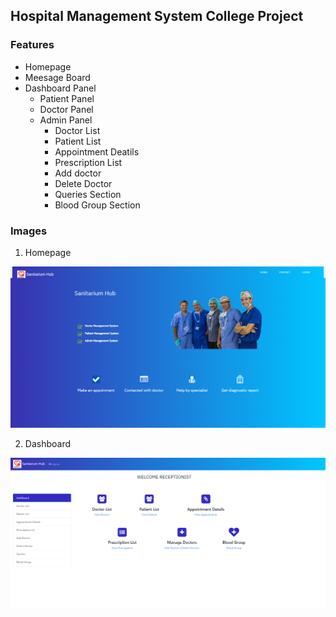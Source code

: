 ## Hospital Management System College Project

### Features

* Homepage
* Meesage Board
* Dashboard Panel
    * Patient Panel
    * Doctor Panel
    * Admin Panel
        * Doctor List
        * Patient List
        * Appointment Deatils
        * Prescription List
        * Add doctor
        * Delete Doctor
        * Queries Section
        * Blood Group Section

### Images

1. Homepage 

![homepage](homepage.png)

2. Dashboard 

![image](Dashboard.png)